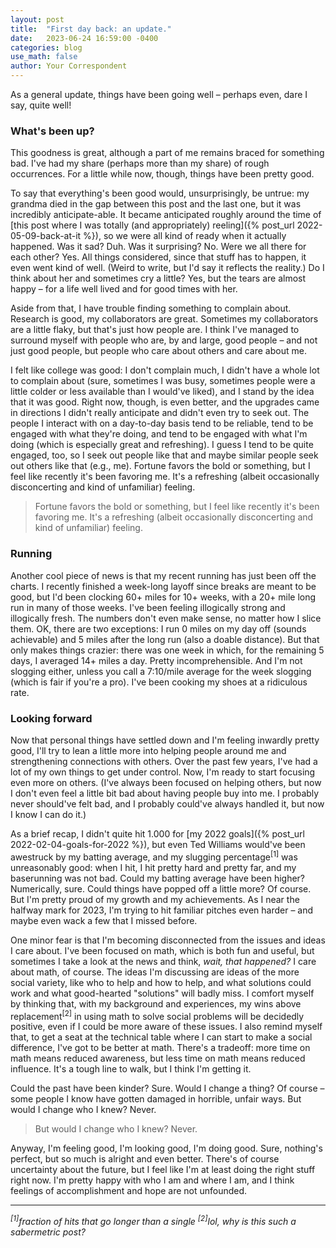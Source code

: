 ```yaml
---
layout: post
title:  "First day back: an update."
date:   2023-06-24 16:59:00 -0400
categories: blog
use_math: false
author: Your Correspondent
---
```


As a general update, things have been going well &ndash; perhaps even, dare I say, quite well!

### What's been up?

This goodness is great, although a part of me remains braced for something bad. I've had my share (perhaps more than my share) of rough occurrences. For a little while now, though, things have been pretty good.

To say that everything's been good would, unsurprisingly, be untrue: my grandma died in the gap between this post and the last one, but it was incredibly anticipate-able. It became anticipated roughly around the time of [this post where I was totally (and appropriately) reeling]({% post_url 2022-05-09-back-at-it %}), so we were all kind of ready when it actually happened. Was it sad? Duh. Was it surprising? No. Were we all there for each other? Yes. All things considered, since that stuff has to happen, it even went kind of well. (Weird to write, but I'd say it reflects the reality.) Do I think about her and sometimes cry a little? Yes, but the tears are almost happy &ndash; for a life well lived and for good times with her.

Aside from that, I have trouble finding something to complain about. Research is good, my collaborators are great. Sometimes my collaborators are a little flaky, but that's just how people are. I think I've managed to surround myself with people who are, by and large, good people &ndash; and not just good people, but people who care about others and care about me.

I felt like college was good: I don't complain much, I didn't have a whole lot to complain about (sure, sometimes I was busy, sometimes people were a little colder or less available than I would've liked), and I stand by the idea that it was good. Right now, though, is even better, and the upgrades came in directions I didn't really anticipate and didn't even try to seek out. The people I interact with on a day-to-day basis tend to be reliable, tend to be engaged with what they're doing, and tend to be engaged with what I'm doing (which is especially great and refreshing). I guess I tend to be quite engaged, too, so I seek out people like that and maybe similar people seek out others like that (e.g., me). Fortune favors the bold or something, but I feel like recently it's been favoring me. It's a refreshing (albeit occasionally disconcerting and kind of unfamiliar) feeling.

> Fortune favors the bold or something, but I feel like recently it's been favoring me. It's a refreshing (albeit occasionally disconcerting and kind of unfamiliar) feeling.

### Running

Another cool piece of news is that my recent running has just been off the charts. I recently finished a week-long layoff since breaks are meant to be good, but I'd been clocking 60+ miles for 10+ weeks, with a 20+ mile long run in many of those weeks. I've been feeling illogically strong and illogically fresh. The numbers don't even make sense, no matter how I slice them. OK, there are two exceptions: I run 0 miles on my day off (sounds achievable) and 5 miles after the long run (also a doable distance). But that only makes things crazier: there was one week in which, for the remaining 5 days, I averaged 14+ miles a day. Pretty incomprehensible. And I'm not slogging either, unless you call a 7:10/mile average for the week slogging (which is fair if you're a pro). I've been cooking my shoes at a ridiculous rate.

### Looking forward

Now that personal things have settled down and I'm feeling inwardly pretty good, I'll try to lean a little more into helping people around me and strengthening connections with others. Over the past few years, I've had a lot of my own things to get under control. Now, I'm ready to start focusing even more on others. (I've always been focused on helping others, but now I don't even feel a little bit bad about having people buy into me. I probably never should've felt bad, and I probably could've always handled it, but now I know I can do it.)

As a brief recap, I didn't quite hit 1.000 for [my 2022 goals]({% post_url 2022-02-04-goals-for-2022 %}), but even Ted Williams would've been awestruck by my batting average, and my slugging percentage<sup>[1]</sup> was unreasonably good: when I hit, I hit pretty hard and pretty far, and my baserunning was not bad. Could my batting average have been higher? Numerically, sure. Could things have popped off a little more? Of course. But I'm pretty proud of my growth and my achievements. As I near the halfway mark for 2023, I'm trying to hit familiar pitches even harder &ndash; and maybe even wack a few that I missed before.

One minor fear is that I'm becoming disconnected from the issues and ideas I care about. I've been focused on math, which is both fun and useful, but sometimes I take a look at the news and think, *wait, that happened?* I care about math, of course. The ideas I'm discussing are ideas of the more social variety, like who to help and how to help, and what solutions could work and what good-hearted "solutions" will badly miss. I comfort myself by thinking that, with my background and experiences, my wins above replacement<sup>[2]</sup> in using math to solve social problems will be decidedly positive, even if I could be more aware of these issues. I also remind myself that, to get a seat at the technical table where I can start to make a social difference, I've got to be better at math. There's a tradeoff: more time on math means reduced awareness, but less time on math means reduced influence. It's a tough line to walk, but I think I'm getting it.

Could the past have been kinder? Sure. Would I change a thing? Of course &ndash; some people I know have gotten damaged in horrible, unfair ways. But would I change who I knew? Never.

> But would I change who I knew? Never.

Anyway, I'm feeling good, I'm looking good, I'm doing good. Sure, nothing's perfect, but so much is alright and even better. There's of course uncertainty about the future, but I feel like I'm at least doing the right stuff right now. I'm pretty happy with who I am and where I am, and I think feelings of accomplishment and hope are not unfounded. 

---

*<sup>[1]</sup>fraction of hits that go longer than a single*
*<sup>[2]</sup>lol, why is this such a sabermetric post?*
